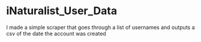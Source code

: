 # iNaturalist_User_Data
I made a simple scraper that goes through a list of usernames and outputs a csv of the date the account was created
